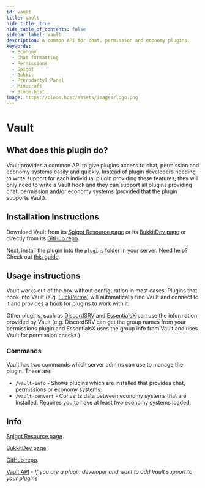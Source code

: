 ```yaml
---
id: vault
title: Vault
hide_title: true
hide_table_of_contents: false
sidebar_label: Vault
description: A common API for chat, permission and economy plugins.
keywords:
  - Economy
  - Chat formatting
  - Permissions
  - Spigot
  - Bukkit
  - Pterodactyl Panel
  - Minecraft
  - Bloom.host
image: https://bloom.host/assets/images/logo.png
---
```

# Vault

## What does this plugin do?

Vault provides a common API to give plugins access to chat, permission and economy systems easily and quickly. Instead of plugin developers needing to write support for each individual plugin providing these features, they will only need to write a Vault hook and they can support all plugins providing chat, permission and/or economy systems (provided that the plugin supports Vault).

## Installation Instructions
Download Vault from its [Spigot Resource page](https://www.spigotmc.org/resources/vault.34315/) or its [BukkitDev page](https://dev.bukkit.org/projects/vault) or directly from its [GitHub repo](https://github.com/MilkBowl/Vault/releases).

Next, install the plugin into the `plugins` folder in your server. Need help? Check out [this guide](https://docs.bloom.host/bukkit-plugins).

## Usage instructions

Vault works out of the box without configuration in most cases. Plugins that hook into Vault (e.g. [LuckPerms](https://docs.bloom.host/plugins/luckperms)) will automatically find Vault and connect to it and provides a hook for plugins to work with it.

Other plugins, such as [DiscordSRV](https://docs.bloom.host/plugins/discordsrv) and [EssentialsX](https://docs.bloom.host/plugins/essentialsx) can use the information provided by Vault (e.g. DiscordSRV can get the group names from your permissions plugin and EssentialsX uses the group info from Vault and uses Vault for permission checks.)

### Commands

Vault has two commands which server admins can use to manage the plugin. These are:

* `/vault-info` - Shows plugins which are installed that provides chat, permissions or economy systems.
* `/vault-convert` - Converts data between economy systems that are installed. Requires you to have at least *two* economy systems loaded.

## Info

[Spigot Resource page](https://www.spigotmc.org/resources/vault.34315/)

[BukkitDev page](https://dev.bukkit.org/projects/vault)

[GitHub repo](https://github.com/MilkBowl/Vault/releases).

[Vault API](https://github.com/MilkBowl/VaultAPI) - *If you are a plugin developer and want to add Vault support to your plugins*